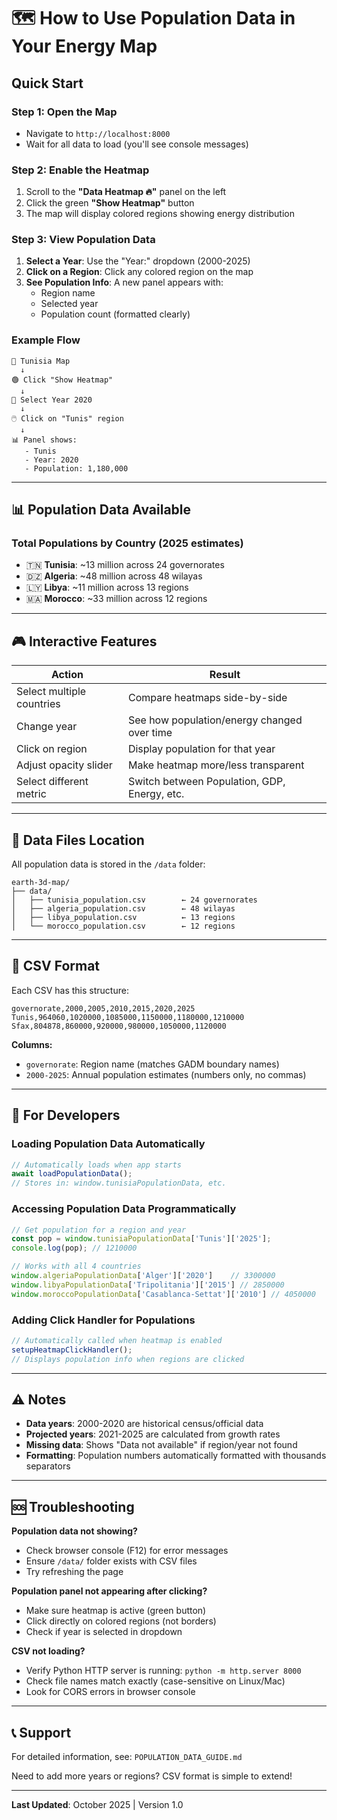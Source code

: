 # 🗺️ How to Use Population Data in Your Energy Map

## Quick Start

### Step 1: Open the Map
- Navigate to `http://localhost:8000`
- Wait for all data to load (you'll see console messages)

### Step 2: Enable the Heatmap
1. Scroll to the **"Data Heatmap 🔥"** panel on the left
2. Click the green **"Show Heatmap"** button
3. The map will display colored regions showing energy distribution

### Step 3: View Population Data
1. **Select a Year**: Use the "Year:" dropdown (2000-2025)
2. **Click on a Region**: Click any colored region on the map
3. **See Population Info**: A new panel appears with:
   - Region name
   - Selected year
   - Population count (formatted clearly)

### Example Flow
```
📌 Tunisia Map
  ↓
🟢 Click "Show Heatmap"
  ↓
📅 Select Year 2020
  ↓
🖱️ Click on "Tunis" region
  ↓
📊 Panel shows:
   - Tunis
   - Year: 2020
   - Population: 1,180,000
```

---

## 📊 Population Data Available

### Total Populations by Country (2025 estimates)
- 🇹🇳 **Tunisia**: ~13 million across 24 governorates
- 🇩🇿 **Algeria**: ~48 million across 48 wilayas  
- 🇱🇾 **Libya**: ~11 million across 13 regions
- 🇲🇦 **Morocco**: ~33 million across 12 regions

---

## 🎮 Interactive Features

| Action | Result |
|--------|--------|
| Select multiple countries | Compare heatmaps side-by-side |
| Change year | See how population/energy changed over time |
| Click on region | Display population for that year |
| Adjust opacity slider | Make heatmap more/less transparent |
| Select different metric | Switch between Population, GDP, Energy, etc. |

---

## 📁 Data Files Location

All population data is stored in the `/data` folder:

```
earth-3d-map/
├── data/
│   ├── tunisia_population.csv        ← 24 governorates
│   ├── algeria_population.csv        ← 48 wilayas
│   ├── libya_population.csv          ← 13 regions
│   └── morocco_population.csv        ← 12 regions
```

---

## 💾 CSV Format

Each CSV has this structure:

```csv
governorate,2000,2005,2010,2015,2020,2025
Tunis,964060,1020000,1085000,1150000,1180000,1210000
Sfax,804878,860000,920000,980000,1050000,1120000
```

**Columns:**
- `governorate`: Region name (matches GADM boundary names)
- `2000-2025`: Annual population estimates (numbers only, no commas)

---

## 🔧 For Developers

### Loading Population Data Automatically
```javascript
// Automatically loads when app starts
await loadPopulationData();
// Stores in: window.tunisiaPopulationData, etc.
```

### Accessing Population Data Programmatically
```javascript
// Get population for a region and year
const pop = window.tunisiaPopulationData['Tunis']['2025'];
console.log(pop); // 1210000

// Works with all 4 countries
window.algeriaPopulationData['Alger']['2020']    // 3300000
window.libyaPopulationData['Tripolitania']['2015'] // 2850000
window.moroccoPopulationData['Casablanca-Settat']['2010'] // 4050000
```

### Adding Click Handler for Populations
```javascript
// Automatically called when heatmap is enabled
setupHeatmapClickHandler();
// Displays population info when regions are clicked
```

---

## ⚠️ Notes

- **Data years**: 2000-2020 are historical census/official data
- **Projected years**: 2021-2025 are calculated from growth rates
- **Missing data**: Shows "Data not available" if region/year not found
- **Formatting**: Population numbers automatically formatted with thousands separators

---

## 🆘 Troubleshooting

**Population data not showing?**
- Check browser console (F12) for error messages
- Ensure `/data/` folder exists with CSV files
- Try refreshing the page

**Population panel not appearing after clicking?**
- Make sure heatmap is active (green button)
- Click directly on colored regions (not borders)
- Check if year is selected in dropdown

**CSV not loading?**
- Verify Python HTTP server is running: `python -m http.server 8000`
- Check file names match exactly (case-sensitive on Linux/Mac)
- Look for CORS errors in browser console

---

## 📞 Support

For detailed information, see: `POPULATION_DATA_GUIDE.md`

Need to add more years or regions? CSV format is simple to extend!

---

**Last Updated**: October 2025 | Version 1.0
